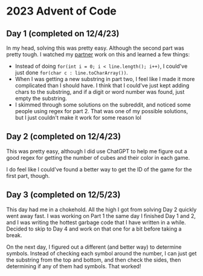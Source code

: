 # 2023 Advent of Code
## Day 1 (completed on 12/4/23)
In my head, solving this was pretty easy. Although the second part was pretty tough. I watched my [partner](https://github.com/AzureToast) work on this and learned a few things:

- Instead of doing `for(int i = 0; i < line.length(); i++)`, I could've just done `for(char c : line.toCharArray())`.
- When I was getting a new substring in part two, I feel like I made it more complicated than I should have. I think that I could've just kept adding chars to the substring, and if a digit or word number was found, just empty the substring.
- I skimmed through some solutions on the subreddit, and noticed some people using regex for part 2. That was one of my possible solutions, but I just couldn't make it work for some reason lol

## Day 2 (completed on 12/4/23)
This was pretty easy, although I did use ChatGPT to help me figure out a good regex for getting the number of cubes and their color in each game.

I do feel like I could've found a better way to get the ID of the game for the first part, though.

## Day 3 (completed on 12/5/23)
This day had me in a chokehold. All the high I got from solving Day 2 quickly went away fast. I was working on Part 1 the same day I finished Day 1 and 2, and I was writing the hottest garbage code that I have written in a while. Decided to skip to Day 4 and work on that one for a bit before taking a break.

On the next day, I figured out a different (and better way) to determine symbols. Instead of checking each symbol around the number, I can just get the substring from the top and bottom, and then check the sides, then determining if any of them had symbols. That worked!
